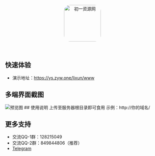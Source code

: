 <p align="center">
  <a href="https://www.zyw.one/">
    <img src="https://ys.zyw.one/lixun/img/logo.png" width="120" height="120" style="border-radius: 20px;" alt="初一资源网">
  </a>
</p>

<br>


## 快速体验
- 演示地址：https://ys.zyw.one/lixun/www

## 多端界面截图
<img src="https://github.com/ALACG/Zy_Lcy-lixun-love/blob/main/%E5%A4%9A%E7%AB%AF%E7%95%8C%E9%9D%A2%E6%88%AA%E5%9B%BE.png" alt="预览图">
## 使用说明
上传至服务器根目录即可食用
示例：http://你的域名/

## 更多支持
- 交流QQ-1群：128215049
- 交流QQ-2群：849844806（推荐）
- [Telegram](https://t.me/acgshop)
